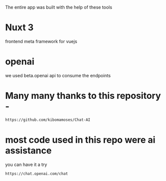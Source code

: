 The entire app was built with the help of these tools

  # Nuxt 3
   frontend meta framework for vuejs
  # openai 
  we used beta.openai api to consume the endpoints
  # Many many thanks to this repository - 
  ```sh
  https://github.com/kibomamoses/Chat-AI
  ```
  # most code used in this repo were ai assistance
   you can have it a try
 ```sh
 https://chat.openai.com/chat
 ```